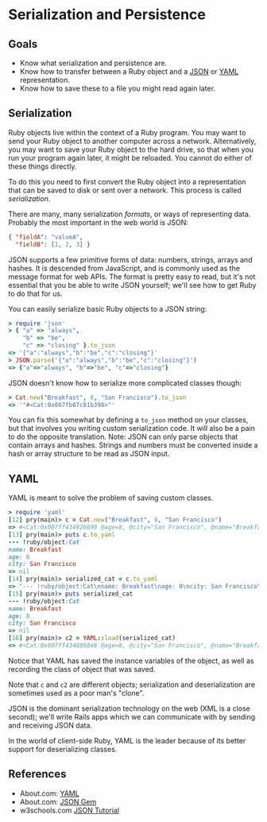 # Serialization and Persistence

## Goals

* Know what serialization and persistence are.
* Know how to transfer between a Ruby object and a [JSON](http://en.wikipedia.org/wiki/JSON) or [YAML](http://en.wikipedia.org/wiki/Yaml)
  representation.
* Know how to save these to a file you might read again later.

## Serialization

Ruby objects live within the context of a Ruby program. You may want
to send your Ruby object to another computer across a
network. Alternatively, you may want to save your Ruby object to the
hard drive, so that when you run your program again later, it might be
reloaded. You cannot do either of these things directly.

To do this you need to first convert the Ruby object into a
representation that can be saved to disk or sent over a network. This
process is called *serialization*.

There are many, many serialization *formats*, or ways of representing
data. Probably the most important in the web world is JSON:

```json
{ "fieldA": "valueA",
  "fieldB": [1, 2, 3] }
```

JSON supports a few primitive forms of data: numbers, strings, arrays
and hashes. It is descended from JavaScript, and is commonly used as
the message format for web APIs. The format is pretty easy to read,
but it's not essential that you be able to write JSON yourself; we'll
see how to get Ruby to do that for us.

You can easily serialize basic Ruby objects to a JSON string:

```ruby
> require 'json'
> { "a" => "always",
    "b" => "be",
    "c" => "closing" }.to_json
=> '{"a":"always","b":"be","c":"closing"}'
> JSON.parse('{"a":"always","b":"be","c":"closing"}')
=> {"a"=>"always", "b"=>"be", "c"=>"closing"}
```

JSON doesn't know how to serialize more complicated classes though:

```ruby
> Cat.new("Breakfast", 8, "San Francisco").to_json
=> '"#<Cat:0x007fb87c81b398>"'
```

You can fix this somewhat by defining a `to_json` method on your
classes, but that involves you writing custom serialization code. It
will also be a pain to do the opposite translation. Note: JSON can
only parse objects that contain arrays and hashes. Strings and numbers
must be converted inside a hash or array structure to be read as JSON
input.

## YAML

YAML is meant to solve the problem of saving custom classes.

```ruby
> require 'yaml'
[12] pry(main)> c = Cat.new("Breakfast", 8, "San Francisco")
=> #<Cat:0x007ff434926690 @age=8, @city="San Francisco", @name="Breakfast">
[13] pry(main)> puts c.to_yaml
--- !ruby/object:Cat
name: Breakfast
age: 8
city: San Francisco
=> nil
[14] pry(main)> serialized_cat = c.to_yaml
=> "--- !ruby/object:Cat\nname: Breakfast\nage: 8\ncity: San Francisco\n"
[15] pry(main)> puts serialized_cat
--- !ruby/object:Cat
name: Breakfast
age: 8
city: San Francisco
=> nil
[16] pry(main)> c2 = YAML::load(serialized_cat)
=> #<Cat:0x007ff4348098e8 @age=8, @city="San Francisco", @name="Breakfast">
```

Notice that YAML has saved the instance variables of the object, as
well as recording the class of object that was saved.

Note that `c` and `c2` are different objects; serialization and
deserialization are sometimes used as a poor man's "clone".

JSON is the dominant serialization technology on the web (XML is a
close second); we'll write Rails apps which we can communicate with by
sending and receiving JSON data.

In the world of client-side Ruby, YAML is the leader because of its
better support for deserializing classes.

## References

* About.com: [YAML](http://ruby.about.com/od/advancedruby/ss/Serialization-In-Ruby-Yaml.htm)
* About.com: [JSON Gem](http://ruby.about.com/od/tasks/a/The-Json-Gem.htm)
* w3schools.com [JSON Tutorial](http://www.w3schools.com/json/default.asp)
